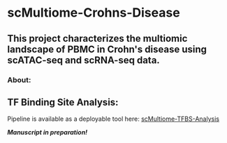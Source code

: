 # scMultiome-Crohns-Disease
## This project characterizes the multiomic landscape of PBMC in Crohn's disease using scATAC-seq and scRNA-seq data.

### About:

## TF Binding Site Analysis:
Pipeline is available as a deployable tool here: 
[scMultiome-TFBS-Analysis](https://github.com/maggiebr0wn/scMultiome-TFBS-Analysis) 

***Manuscript in preparation!***
